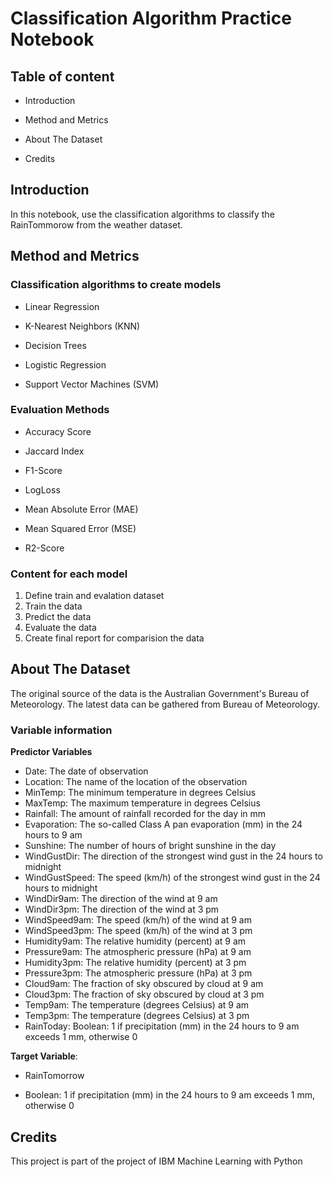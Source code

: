# Classification Algorithm Practice Notebook

## Table of content
- Introduction
* Method and Metrics
- About The Dataset
* Credits

## Introduction
In this notebook, use the classification algorithms to classify the RainTommorow from the weather dataset.

## Method and Metrics
### Classification algorithms to create models
- Linear Regression
* K-Nearest Neighbors (KNN)
- Decision Trees
* Logistic Regression
- Support Vector Machines (SVM)

### Evaluation Methods
- Accuracy Score
* Jaccard Index
- F1-Score
* LogLoss
- Mean Absolute Error (MAE)
* Mean Squared Error (MSE)
- R2-Score

### Content for each model
1. Define train and evalation dataset
2. Train the data
3. Predict the data
4. Evaluate the data
5. Create final report for comparision the data

## About The Dataset
The original source of the data is the Australian Government's Bureau of Meteorology. The latest data can be gathered from Bureau of Meteorology.

### Variable information
**Predictor Variables**

- Date: The date of observation
- Location: The name of the location of the observation
- MinTemp: The minimum temperature in degrees Celsius
- MaxTemp: The maximum temperature in degrees Celsius
- Rainfall: The amount of rainfall recorded for the day in mm
- Evaporation: The so-called Class A pan evaporation (mm) in the 24 hours to 9 am
- Sunshine: The number of hours of bright sunshine in the day
- WindGustDir: The direction of the strongest wind gust in the 24 hours to midnight
- WindGustSpeed: The speed (km/h) of the strongest wind gust in the 24 hours to midnight
- WindDir9am: The direction of the wind at 9 am
- WindDir3pm: The direction of the wind at 3 pm
- WindSpeed9am: The speed (km/h) of the wind at 9 am
- WindSpeed3pm: The speed (km/h) of the wind at 3 pm
- Humidity9am: The relative humidity (percent) at 9 am
- Pressure9am: The atmospheric pressure (hPa) at 9 am
- Humidity3pm: The relative humidity (percent) at 3 pm
- Pressure3pm: The atmospheric pressure (hPa) at 3 pm
- Cloud9am: The fraction of sky obscured by cloud at 9 am
- Cloud3pm: The fraction of sky obscured by cloud at 3 pm
- Temp9am: The temperature (degrees Celsius) at 9 am
- Temp3pm: The temperature (degrees Celsius) at 3 pm
- RainToday: Boolean: 1 if precipitation (mm) in the 24 hours to 9 am exceeds 1 mm, otherwise 0

**Target Variable**: 
- RainTomorrow
* Boolean: 1 if precipitation (mm) in the 24 hours to 9 am exceeds 1 mm, otherwise 0

## Credits
This project is part of the project of IBM Machine Learning with Python